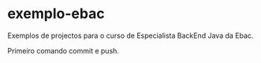 # exemplo-ebac
Exemplos de projectos para o curso de Especialista BackEnd Java da Ebac.

Primeiro comando commit e push.